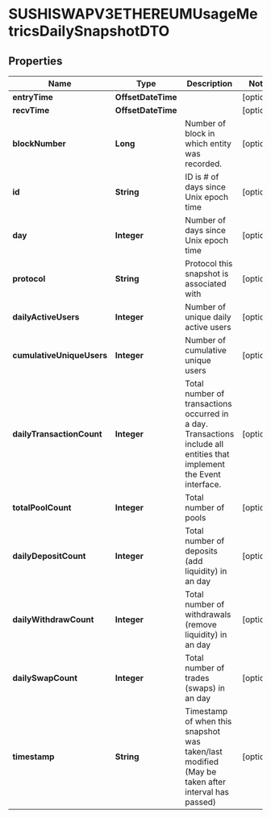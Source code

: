 

# SUSHISWAPV3ETHEREUMUsageMetricsDailySnapshotDTO



## Properties

| Name | Type | Description | Notes |
|------------ | ------------- | ------------- | -------------|
|**entryTime** | **OffsetDateTime** |  |  [optional] |
|**recvTime** | **OffsetDateTime** |  |  [optional] |
|**blockNumber** | **Long** | Number of block in which entity was recorded. |  [optional] |
|**id** | **String** | ID is # of days since Unix epoch time |  [optional] |
|**day** | **Integer** | Number of days since Unix epoch time |  [optional] |
|**protocol** | **String** | Protocol this snapshot is associated with |  [optional] |
|**dailyActiveUsers** | **Integer** | Number of unique daily active users |  [optional] |
|**cumulativeUniqueUsers** | **Integer** | Number of cumulative unique users |  [optional] |
|**dailyTransactionCount** | **Integer** | Total number of transactions occurred in a day. Transactions include all entities that implement the Event interface. |  [optional] |
|**totalPoolCount** | **Integer** | Total number of pools |  [optional] |
|**dailyDepositCount** | **Integer** | Total number of deposits (add liquidity) in an day |  [optional] |
|**dailyWithdrawCount** | **Integer** | Total number of withdrawals (remove liquidity) in an day |  [optional] |
|**dailySwapCount** | **Integer** | Total number of trades (swaps) in an day |  [optional] |
|**timestamp** | **String** | Timestamp of when this snapshot was taken/last modified (May be taken after interval has passed) |  [optional] |



